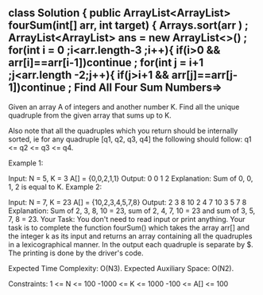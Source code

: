 
class Solution {
    public ArrayList<ArrayList<Integer>> fourSum(int[] arr, int target) {
        Arrays.sort(arr ) ;
        ArrayList<ArrayList<Integer>> ans = new ArrayList<>() ;
        for(int i  = 0 ;i<arr.length-3 ;i++){
            if(i>0 && arr[i]==arr[i-1])continue ;
            for(int j = i+1 ;j<arr.length -2;j++){
               if(j>i+1 && arr[j]==arr[j-1])continue ;
 Find All Four Sum Numbers=>
---------------------------


Given an array A of integers and another number K. Find all the unique quadruple from the given array that sums up to K.

Also note that all the quadruples which you return should be internally sorted, ie for any quadruple [q1, q2, q3, q4] the following should follow: q1 <= q2 <= q3 <= q4.

Example 1:

Input:
N = 5, K = 3
A[] = {0,0,2,1,1}
Output: 0 0 1 2 
Explanation: Sum of 0, 0, 1, 2 is equal
to K.
Example 2:

Input:
N = 7, K = 23
A[] = {10,2,3,4,5,7,8}
Output: 2 3 8 10 
        2 4 7 10 
        3 5 7 8 
Explanation: Sum of 2, 3, 8, 10 = 23,
sum of 2, 4, 7, 10 = 23 and sum of 3,
5, 7, 8 = 23.
Your Task:
You don't need to read input or print anything. Your task is to complete the function fourSum() which takes the array arr[] and the integer k as its input and returns an array containing all the quadruples in a lexicographical manner. In the output each quadruple is separate by $. The printing is done by the driver's code.

Expected Time Complexity: O(N3).
Expected Auxiliary Space: O(N2).

Constraints:
1 <= N <= 100
-1000 <= K <= 1000
-100 <= A[] <= 100

